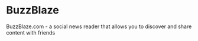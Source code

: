 BuzzBlaze
=========

BuzzBlaze.com - a social news reader that allows you to discover and share content with friends